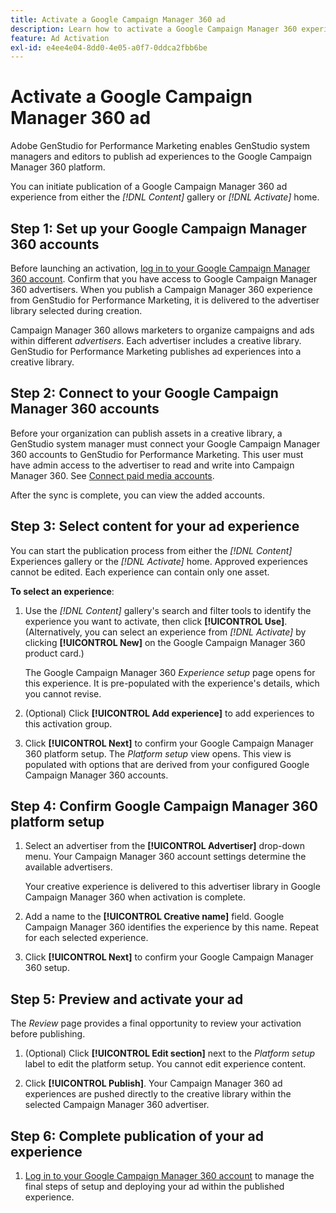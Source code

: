 ```yaml
---
title: Activate a Google Campaign Manager 360 ad
description: Learn how to activate a Google Campaign Manager 360 experience.
feature: Ad Activation
exl-id: e4ee4e04-8dd0-4e05-a0f7-0ddca2fbb6be
---
```

# Activate a Google Campaign Manager 360 ad

Adobe GenStudio for Performance Marketing enables GenStudio system managers and editors to publish ad experiences to the Google Campaign Manager 360 platform.

You can initiate publication of a Google Campaign Manager 360 ad experience from either the _[!DNL Content]_ gallery or _[!DNL Activate]_ home.

## Step 1: Set up your Google Campaign Manager 360 accounts

Before launching an activation, [log in to your Google Campaign Manager 360 account](https://campaignmanager.google.com). Confirm that you have access to Google Campaign Manager 360 advertisers. When you publish a Campaign Manager 360 experience from GenStudio for Performance Marketing, it is delivered to the advertiser library selected during creation.

Campaign Manager 360 allows marketers to organize campaigns and ads within different _advertisers_. Each advertiser includes a creative library. GenStudio for Performance Marketing publishes ad experiences into a creative library.

## Step 2: Connect to your Google Campaign Manager 360 accounts

Before your organization can publish assets in a creative library, a GenStudio system manager must connect your Google Campaign Manager 360 accounts to GenStudio for Performance Marketing. This user must have admin access to the advertiser to read and write into Campaign Manager 360. See [Connect paid media accounts](/help/user-guide/connectors/connect-channel.md).

After the sync is complete, you can view the added accounts.

## Step 3: Select content for your ad experience

You can start the publication process from either the _[!DNL Content]_ Experiences gallery or the _[!DNL Activate]_ home. Approved experiences cannot be edited. Each experience can contain only one asset.

**To select an experience**:

1. Use the _[!DNL Content]_ gallery's search and filter tools to identify the experience you want to activate, then click **[!UICONTROL Use]**. (Alternatively, you can select an experience from _[!DNL Activate]_ by clicking **[!UICONTROL New]** on the Google Campaign Manager 360 product card.)

   The Google Campaign Manager 360 _Experience setup_ page opens for this experience. It is pre-populated with the experience's details, which you cannot revise.

1. (Optional) Click **[!UICONTROL Add experience]** to add experiences to this activation group.

1. Click **[!UICONTROL Next]** to confirm your Google Campaign Manager 360 platform setup.
   The _Platform setup_ view opens. This view is populated with options that are derived from your configured Google Campaign Manager 360 accounts.

## Step 4: Confirm Google Campaign Manager 360 platform setup

1. Select an advertiser from the **[!UICONTROL Advertiser]** drop-down menu. Your Campaign Manager 360 account settings determine the available advertisers.

   Your creative experience is delivered to this advertiser library in Google Campaign Manager 360 when activation is complete.

1. Add a name to the **[!UICONTROL Creative name]** field. Google Campaign Manager 360 identifies the experience by this name.
   Repeat for each selected experience.

1. Click **[!UICONTROL Next]** to confirm your Google Campaign Manager 360 setup.

## Step 5: Preview and activate your ad

The _Review_ page provides a final opportunity to review your activation before publishing.

1. (Optional) Click **[!UICONTROL Edit section]** next to the _Platform setup_ label to edit the platform setup. You cannot edit experience content.

1. Click **[!UICONTROL Publish]**.
   Your Campaign Manager 360 ad experiences are pushed directly to the creative library within the selected Campaign Manager 360 advertiser.

## Step 6: Complete publication of your ad experience

1. [Log in to your Google Campaign Manager 360 account](https://campaignmanager.google.com) to manage the final steps of setup and deploying your ad within the published experience.
